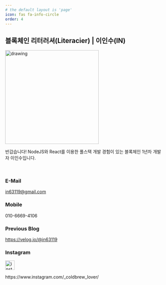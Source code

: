 ```yaml
---
# the default layout is 'page'
icon: fas fa-info-circle
order: 4
---
```


## 블록체인 리터러셔(Literacier) | 이인수(IN)

  <img src="https://user-images.githubusercontent.com/65399118/197374117-93943e7c-6a8a-40c9-8200-def6dc127e42.jpeg" alt="drawing" width="300"/>

반갑습니다! NodeJS와 React를 이용한 풀스택 개발 경험이 있는 블록체인 1년차 개발자 이인수입니다.

<br />

### E-Mail
in63119@gmail.com

### Mobile
010-6669-4106

### Previous Blog
https://velog.io/@in63119

### Instagram
<p>
  <img src="https://user-images.githubusercontent.com/65399118/197374431-7925b1ed-4389-473d-a6b0-309e2f17248a.jpeg" alt="insta" width="30"/>
  
  </p>
  https://www.instagram.com/_coldbrew_lover/
